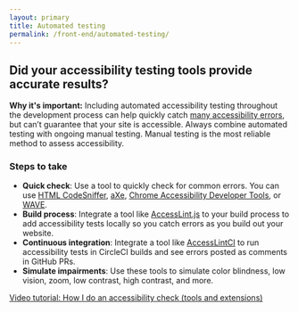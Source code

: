 ```yaml
---
layout: primary
title: Automated testing
permalink: /front-end/automated-testing/
---
```


## Did your accessibility testing tools provide accurate results?

**Why it's important:** Including automated accessibility testing throughout the development process can help quickly catch [many accessibility errors](https://accessibility.blog.gov.uk/2017/02/24/what-we-found-when-we-tested-tools-on-the-worlds-least-accessible-webpage/), but can’t guarantee that your site is accessible. Always combine automated testing with ongoing manual testing. Manual testing is the most reliable method to assess accessibility. 

### Steps to take
- **Quick check**: Use a tool to quickly check for common errors. You can use [HTML CodeSniffer](http://squizlabs.github.io/HTML_CodeSniffer/), [aXe](https://chrome.google.com/webstore/detail/axe/lhdoppojpmngadmnindnejefpokejbdd?hl=en-US), [Chrome Accessibility Developer Tools](https://chrome.google.com/webstore/detail/accessibility-developer-t/fpkknkljclfencbdbgkenhalefipecmb?hl=en), or [WAVE](http://wave.webaim.org/extension/).
- **Build process**: Integrate a tool like [AccessLint.js](https://github.com/accesslint/accesslint.js/tree/master) to your build process to add accessibility tests locally so you catch errors as you build out your website.
- **Continuous integration**: Integrate a tool like [AccessLintCI](https://github.com/accesslint/accesslint-ci) to run accessibility tests in CircleCI builds and see errors posted as comments in GitHub PRs.
- **Simulate impairments**: Use these tools to simulate color blindness, low vision, zoom, low contrast, high contrast, and more.

<a href="https://youtu.be/cOmehxAU_4s?t=8m57s">
  <i class="fa fa-youtube-play" aria-hidden="true"></i>Video tutorial: How I do an accessibility check (tools and extensions)
</a>
